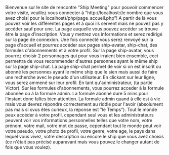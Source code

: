 Bienvenue sur le site de rencontre "Ship Meeting"
pour pouvoir commencer votre visite, veuillez vous connecter à "http://localhost:(le nombre que vous avez choisi pour le localhost)/php/page_accueil.php"!
A partir de là vous pouvez voir les différentes pages et à quoi ils servent mais ne pouvez pas y accéder sauf pour une.
La page auquelle vous pouvez accéder se trouve être la page d'inscription.
Vous y mettrez vos informations et serez redirigé sur la page de connexion.
Une fois connecté vous serez renvoyé sur la page d'accueil et pourrez accéder aux pages  ship-avatar,  ship-chat,  des formules d'abonnements et à votre profil.
Sur la page ship-avatar, vous pourrez choisir 2 personnages qui pour vous irraient bien ensemble, ceci permettra de vous recommender d'autres personnes ayant le même ship sur la page ship-chat.
La page ship-chat permet de voir si on est inscrit ou abonné les personnes ayant le même ship que le sien mais aussi de faire une recherche avec le pseudo d'un utilisateur.
En clickant sur leur ligne, vous serez ammené sur leur profil.
En tant qu'administrateur, (ta partie Victor).
Sur les formules d'abonnements, vous pourrez acceder à la formule abonnée ou à la formule admin.
La formule abonné dure 5 mins pour l'instant donc faîtes bien attention.
La formule admin quand à elle est à vie mais vous devrez répondre correctement au riddle pour l'avoir (absolument pas mais si ovus êtes curieux, la réponse est "le Temps").
Tout le monde peux accéder à votre profil, cependant seul vous et les administrateurs peuvent voir vos informations personnelles telles que votre nom, votre prénom, votre mail, votre mot de passe, cependant tout le monde peut voir votre pseudo, votre photo de profil, votre genre, votre age, le pays dans lequel vous vivez, votre description ou encore le ship que vous avez choisis (ce n'était pas précisé auparavant mais vous pouvez le changer autant de fois que vous voulez).
